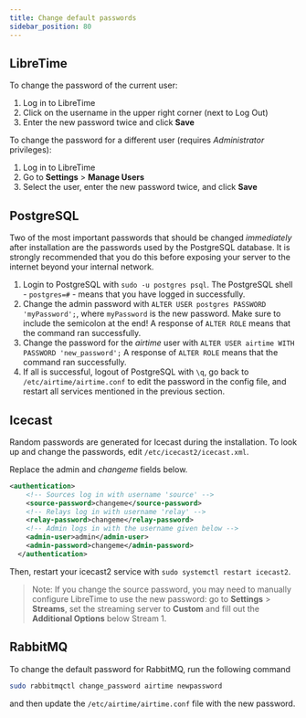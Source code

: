 ```yaml
---
title: Change default passwords
sidebar_position: 80
---
```


## LibreTime

To change the password of the current user:

1. Log in to LibreTime
2. Click on the username in the upper right corner (next to Log Out)
3. Enter the new password twice and click **Save**

To change the password for a different user (requires _Administrator_ privileges):

1. Log in to LibreTime
2. Go to **Settings** > **Manage Users**
3. Select the user, enter the new password twice, and click **Save**

## PostgreSQL

Two of the most important passwords that should be changed _immediately_ after installation
are the passwords used by the PostgreSQL database.
It is strongly recommended that you do this before exposing your server to the internet beyond your internal network.

1. Login to PostgreSQL with `sudo -u postgres psql`. The PostgreSQL shell - `postgres=#` - means that you have logged in successfully.
2. Change the admin password with `ALTER USER postgres PASSWORD 'myPassword';`, where `myPassword` is the new password.
   Make sure to include the semicolon at the end! A response of `ALTER ROLE` means that the command ran successfully.
3. Change the password for the _airtime_ user with `ALTER USER airtime WITH PASSWORD 'new_password';`
   A response of `ALTER ROLE` means that the command ran successfully.
4. If all is successful, logout of PostgreSQL with `\q`, go back to `/etc/airtime/airtime.conf` to edit the password
   in the config file, and restart all services mentioned in the previous section.

## Icecast

Random passwords are generated for Icecast during the installation. To look up and change the passwords, edit `/etc/icecast2/icecast.xml`.

Replace the admin and _changeme_ fields below.

```xml
<authentication>
    <!-- Sources log in with username 'source' -->
    <source-password>changeme</source-password>
    <!-- Relays log in with username 'relay' -->
    <relay-password>changeme</relay-password>
    <!-- Admin logs in with the username given below -->
    <admin-user>admin</admin-user>
    <admin-password>changeme</admin-password>
  </authentication>
```

Then, restart your icecast2 service with `sudo systemctl restart icecast2`.

> Note: If you change the source password, you may need to manually configure LibreTime to use the new password: go to **Settings** > **Streams**, set the streaming server to **Custom** and fill out the **Additional Options** below Stream 1.

## RabbitMQ

To change the default password for RabbitMQ, run the following command

```bash
sudo rabbitmqctl change_password airtime newpassword
```

and then update the `/etc/airtime/airtime.conf` file with the new password.
